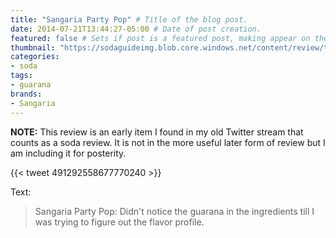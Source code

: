 ```yaml
---
title: "Sangaria Party Pop" # Title of the blog post.
date: 2014-07-21T13:44:27-05:00 # Date of post creation.
featured: false # Sets if post is a featured post, making appear on the home page side bar.
thumbnail: "https://sodaguideimg.blob.core.windows.net/content/review/thumbs/sangaria-party-pop.jpg" # Sets thumbnail image appearing inside card on homepage.
categories:
- soda
tags:
- guarana
brands:
- Sangaria
---
```


**NOTE:** This review is an early item I found in my old Twitter stream that counts as a soda review. It is not in the more useful later form of review but I am including it for posterity.

{{< tweet 491292558677770240 >}}

Text:
> Sangaria Party Pop: Didn't notice the guarana in the ingredients till I was trying to figure out the flavor profile.